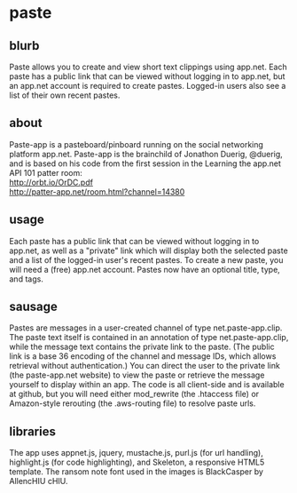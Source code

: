 paste
=====

blurb
-----

Paste allows you to create and view short text clippings using app.net. Each paste has a public link that can be viewed without logging in to app.net, but an app.net account is required to create pastes.  Logged-in users also see a list of their own recent pastes.

about
-----

Paste-app is a pasteboard/pinboard running on the social networking platform app.net.  Paste-app is the brainchild of Jonathon Duerig, @duerig, and is based on his code from the first session in the Learning the app.net API 101 patter room:  
http://orbt.io/OrDC.pdf   
http://patter-app.net/room.html?channel=14380

usage
-----

Each paste has a public link that can be viewed without logging in to app.net, as well as a "private" link which will display both the selected paste and a list of the logged-in user's recent pastes.  To create a new paste, you will need a (free) app.net account.  Pastes now have an optional title, type, and tags.

sausage
-------

Pastes are messages in a user-created channel of type net.paste-app.clip.  The paste text itself is contained in an annotation of type net.paste-app.clip, while the message text contains the private link to the paste.  (The public link is a base 36 encoding of the channel and message IDs, which allows retrieval without authentication.)  You can direct the user to the private link (the paste-app.net website) to view the paste or retrieve the message yourself to display within an app.  The code is all client-side and is available at github, but you will need either mod_rewrite (the .htaccess file) or Amazon-style rerouting (the .aws-routing file) to resolve paste urls.


libraries
---------

The app uses appnet.js, jquery, mustache.js, purl.js (for url handling), highlight.js (for code highlighting), and Skeleton, a responsive HTML5 template.  The ransom note font used in the images is BlackCasper by AllencHIU cHIU.



